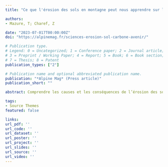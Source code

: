 ```yaml
---
title: "Ce que l'érosion des sols en montagne peut nous apprendre sur le climat"

authors:
- Mazure, T; Charef, Z

date: "2023-07-017T00:00:00Z"
doi: "https://alpinemag.fr/sciences-erosion-sol-carbone-avenir/"

# Publication type.
# Legend: 0 = Uncategorized; 1 = Conference paper; 2 = Journal article;
# 3 = Preprint / Working Paper; 4 = Report; 5 = Book; 6 = Book section;
# 7 = Thesis; 8 = Patent
publication_types: ["2"]

# Publication name and optional abbreviated publication name.
publication: "*Alpine Mag* (Press article)"
publication_short: ""

abstract: Comprendre les causes et les conséquences de l’érosion des sols en montagne permet de mieux appréhender l’avenir. Entre crises érosives, déforestation en grande pompe et impact de l’agriculture, le doctorant en modélisation environnementale Théo Mazure nous en dit davantage sur de tels événements naturels ou anthropiques.

tags:
- Source Themes
featured: false

links:
url_pdf: ''
url_code: ''
url_dataset: ''
url_poster: ''
url_project: ''
url_slides: ''
url_source: ''
url_video: ''
---
```


